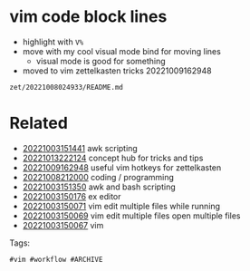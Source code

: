 # vim code block lines

- highlight with `V%`
- move with my cool visual mode bind for moving lines
  - visual mode is good for something
- moved to vim zettelkasten tricks 20221009162948

` zet/20221008024933/README.md `

# Related

- [20221003151441](/zet/20221003151441/README.md) awk scripting
- [20221013222124](/zet/20221013222124/README.md) concept hub for tricks and tips
- [20221009162948](/zet/20221009162948/README.md) useful vim hotkeys for zettelkasten
- [20221008212000](/zet/20221008212000/README.md) coding / programming
- [20221003151350](/zet/20221003151350/README.md) awk and bash scripting
- [20221003150176](/zet/20221003150176/README.md) ex editor
- [20221003150071](/zet/20221003150071/README.md) vim edit multiple files while running
- [20221003150069](/zet/20221003150069/README.md) vim edit multiple files open multiple files
- [20221003150067](/zet/20221003150067/README.md) vim

Tags:

    #vim #workflow #ARCHIVE
